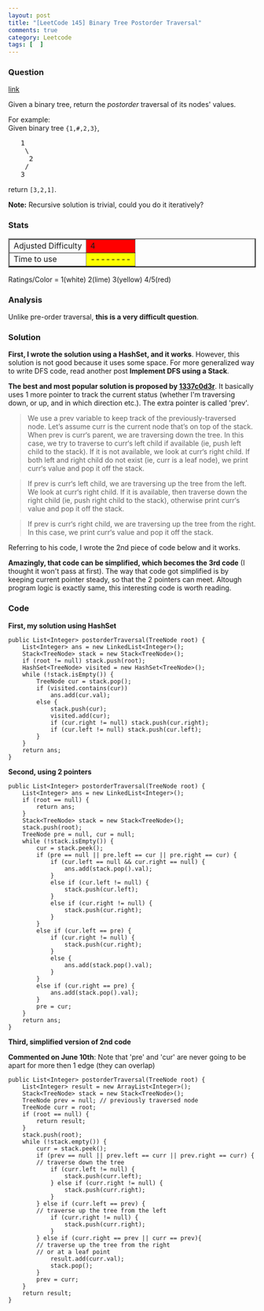 ```yaml
---
layout: post
title: "[LeetCode 145] Binary Tree Postorder Traversal"
comments: true
category: Leetcode
tags: [  ]
---
```



### Question 
[link](https://oj.leetcode.com/problems/binary-tree-postorder-traversal/)

<div class="question-content bg-color bg-img font-color">
            <p class="font-color"></p><p class="font-color">Given a binary tree, return the <i>postorder</i> traversal of its nodes' values.</p>

<p class="font-color">
For example:<br>
Given binary tree <code>{1,#,2,3}</code>,<br>
</p><pre>   1
    \
     2
    /
   3
</pre>
<p class="font-color"></p>
<p class="font-color">
return <code>[3,2,1]</code>.
</p>

<p class="font-color"><b>Note:</b> Recursive solution is trivial, could you do it iteratively?</p><p class="font-color"></p>
          </div>

### Stats
<table border="2">
	<tr>
		<td>Adjusted Difficulty</td>
		<td bgcolor="red">4</td>
	</tr>
	<tr>
		<td>Time to use</td>
		<td bgcolor="yellow">--------</td>
	</tr>
</table>

Ratings/Color = 1(white) 2(lime) 3(yellow) 4/5(red)

### Analysis

Unlike pre-order traversal, __this is a very difficult question__.

### Solution

__First, I wrote the solution using a HashSet, and it works__. However, this solution is not good because it uses some space. 
For more generalized way to write DFS code, read another post __Implement DFS using a Stack__. 

__The best and most popular solution is proposed by [1337c0d3r](http://leetcode.com/2010/10/binary-tree-post-order-traversal.html)__. It basically uses 1 more pointer to track the current status (whether I'm traversing down, or up, and in which direction etc.). The extra pointer is called 'prev'. 

> We use a prev variable to keep track of the previously-traversed node. Let’s assume curr is the current node that’s on top of the stack. When prev is curr‘s parent, we are traversing down the tree. In this case, we try to traverse to curr‘s left child if available (ie, push left child to the stack). If it is not available, we look at curr‘s right child. If both left and right child do not exist (ie, curr is a leaf node), we print curr‘s value and pop it off the stack.

> If prev is curr‘s left child, we are traversing up the tree from the left. We look at curr‘s right child. If it is available, then traverse down the right child (ie, push right child to the stack), otherwise print curr‘s value and pop it off the stack.

> If prev is curr‘s right child, we are traversing up the tree from the right. In this case, we print curr‘s value and pop it off the stack.

Referring to his code, I wrote the 2nd piece of code below and it works. 

__Amazingly, that code can be simplified, which becomes the 3rd code__ (I thought it won't pass at first). The way that code got simplified is by keeping current pointer steady, so that the 2 pointers can meet. Altough program logic is exactly same, this interesting code is worth reading. 

### Code

__First, my solution using HashSet__

    public List<Integer> postorderTraversal(TreeNode root) {
        List<Integer> ans = new LinkedList<Integer>();
        Stack<TreeNode> stack = new Stack<TreeNode>();
        if (root != null) stack.push(root);
        HashSet<TreeNode> visited = new HashSet<TreeNode>();
        while (!stack.isEmpty()) {
			TreeNode cur = stack.pop();
			if (visited.contains(cur))
				ans.add(cur.val);
			else {
				stack.push(cur);
				visited.add(cur);
				if (cur.right != null) stack.push(cur.right);
				if (cur.left != null) stack.push(cur.left);
			}
        }
        return ans;
    }

__Second, using 2 pointers__

    public List<Integer> postorderTraversal(TreeNode root) {
        List<Integer> ans = new LinkedList<Integer>();
        if (root == null) {
			return ans;
		}
		Stack<TreeNode> stack = new Stack<TreeNode>();
        stack.push(root);
        TreeNode pre = null, cur = null;
		while (!stack.isEmpty()) {
			cur = stack.peek();
			if (pre == null || pre.left == cur || pre.right == cur) {
				if (cur.left == null && cur.right == null) {
					ans.add(stack.pop().val);
				}
				else if (cur.left != null) {
					stack.push(cur.left);
				}
				else if (cur.right != null) {
					stack.push(cur.right);
				}
			}
			else if (cur.left == pre) {
				if (cur.right != null) {
					stack.push(cur.right);
				}
				else {
					ans.add(stack.pop().val);
				}
			}
			else if (cur.right == pre) {
				ans.add(stack.pop().val);
			}
			pre = cur;
		}
        return ans;
    }

__Third, simplified version of 2nd code__

__Commented on June 10th__: Note that 'pre' and 'cur' are never going to be apart for more then 1 edge (they can overlap) 

    public List<Integer> postorderTraversal(TreeNode root) {
		List<Integer> result = new ArrayList<Integer>();
		Stack<TreeNode> stack = new Stack<TreeNode>();
		TreeNode prev = null; // previously traversed node
		TreeNode curr = root;
		if (root == null) {
			return result;
		}
		stack.push(root);
		while (!stack.empty()) {
			curr = stack.peek();
			if (prev == null || prev.left == curr || prev.right == curr) {
            // traverse down the tree
				if (curr.left != null) {
					stack.push(curr.left);
				} else if (curr.right != null) {
					stack.push(curr.right);
				}
			} else if (curr.left == prev) {
            // traverse up the tree from the left
				if (curr.right != null) {
					stack.push(curr.right);
				}
			} else if (curr.right == prev || curr == prev){
            // traverse up the tree from the right
            // or at a leaf point
				result.add(curr.val);
				stack.pop();
			}
			prev = curr;
		}
		return result;
	}
